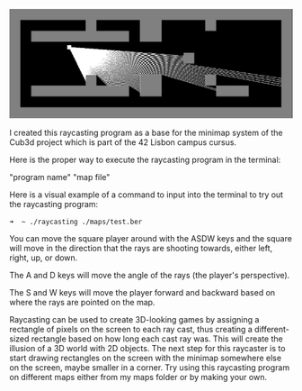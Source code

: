 ![Raycasting](./sprites/raycaster.png)

I created this raycasting program as a base for the minimap system of the Cub3d project which is part of the 42 Lisbon campus cursus.

Here is the proper way to execute the raycasting program in the terminal:

"program name" "map file"

Here is a visual example of a command to input into the terminal to try out the raycasting program:
```bash
➜  ~ ./raycasting ./maps/test.ber
```
You can move the square player around with the ASDW keys and the square will move in the direction that the rays are shooting towards, either left, right, up, or down.

The A and D keys will move the angle of the rays (the player's perspective).

The S and W keys will move the player forward and backward based on where the rays are pointed on the map.

Raycasting can be used to create 3D-looking games by assigning a rectangle of pixels on the screen to each ray cast, thus creating a different-sized rectangle based on how long each cast ray was. This will create the illusion of a 3D world with 2D objects. The next step for this raycaster is to start drawing rectangles on the screen with the minimap somewhere else on the screen, maybe smaller in a corner.
Try using this raycasting program on different maps either from my maps folder or by making your own.
